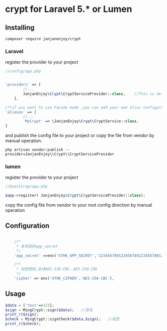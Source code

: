 # crypt for Laravel 5.* or Lumen

## Installing
```shell script
composer require janjanenjoy/crypt
```
### Laravel
register the provider to your project
```php
//config/app.php


'providers' => [
        //...
        JanjanEnjoy\Crypt\CryptServiceProvider::class,    //This is default in laravel 5.5
    ],

/**if you want to use Facade mode ,you can add your own alias configuration like below.**/
'aliases' => [
        //...
        'MyCrypt' => \JanjanEnjoy\Crypt\CryptService::class,
]
```
and publish the config file to your project or copy the file from vendor by manual operation.
```shell script
php artisan vendor:publish --provider=JanjanEnjoy\\Crypt\\CryptServiceProvider
```

### lumen
register the provider to your project
```php
//bootstrap/app.php

$app->register( JanjanEnjoy\Crypt\CryptServiceProvider::class);
```
copy the config file from vendor to your root config direction  by manual operation

## Configuration
```php

    /**
     * 本项目的app_secret
     */
    'app_secret' =>env('XTHK_APP_SECRET','12345678912345678912345678912312'),

    /**
     * 加密规则,支持AES-128-CBC，AES-256-CBC
     */
    'cipher' => env('XTHK_CIPHER','AES-256-CBC'),
```

## Usage
```php
$data = ['test'=>123];
$sign = MingCrypt::sign($data);   //签名
print_r($sign);
$check = MingCrypt::signCheck($data,$sign);   //验签
print_r($check);

```



    



